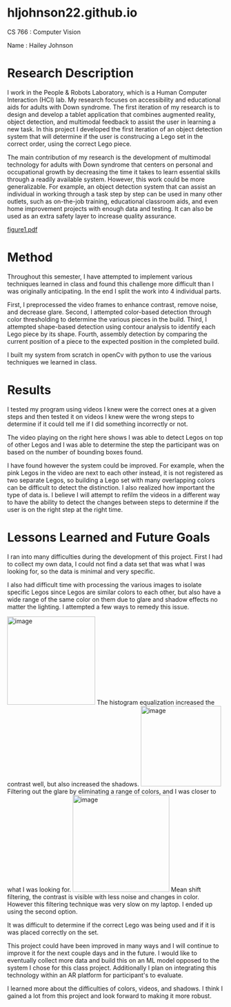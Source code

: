 # hljohnson22.github.io
CS 766 : Computer Vision

Name : Hailey Johnson

# Research Description
I work in the People & Robots Laboratory, which is a Human Computer Interaction (HCI) lab. My research focuses on accessibility and educational aids for adults with Down syndrome. The first iteration of my research is to design and develop a tablet application that combines augmented reality, object detection, and multimodal feedback to assist the user in learning a new task. In this project I developed the first iteration of an object detection system that will determine if the user is construcing a Lego set in the correct order, using the correct Lego piece.

The main contribution of my research is the development of multimodal technology for adults with Down syndrome that centers on personal and occupational growth by decreasing the time it takes to learn essential skills through a readily available system. However, this work could be
more generalizable. For example, an object detection system that can assist an individual in working through a task step by step can be used in many other outlets, such as on-the-job training, educational classroom aids, and even home improvement projects with enough data and testing. It can also be used as an extra safety layer to increase quality assurance.

[figure1.pdf](https://github.com/hljohnson22/hljohnson22.github.io/files/11401113/figure1.pdf)

# Method

Throughout this semester, I have attempted to implement various techniques learned in class and found this challenge more difficult than I was originally anticipating. In the end I split the work into 4 individual parts. 

First, I preprocessed the video frames to enhance contrast, remove noise, and decrease glare.
Second, I attempted color-based detection through color thresholding to determine the various pieces in the build. 
Third, I attempted shape-based detection using contour analysis to identify each Lego piece by its shape. 
Fourth, assembly detection by comparing the current position of a piece to the expected position in the completed build.

I built my system from scratch in openCv with python to use the various techniques we learned in class.

# Results

I tested my program using videos I knew were the correct ones at a given steps and then tested it on videos I knew were the wrong steps to determine if it could tell me if I did something incorrectly or not. 

The video playing on the right here shows I was able to detect Legos on top of other Legos and I was able to determine the step the participant was on based on the number of bounding boxes found. 

I have found however the system could be improved. For example, when the pink Legos in the video are next to each other instead, it is not registered as two separate Legos, so building a Lego set with many overlapping colors can be difficult to detect the distinction. I also  realized how important the type of data is. I believe I will attempt to refilm the videos in a different way to have the ability to detect the changes between steps to determine if the user is on the right step at the right time. 


# Lessons Learned and Future Goals

I ran into many difficulties during the development of this project. First I had to collect my own data, I could not find a data set that was what I was looking for, so the data is minimal and very specific. 

I also had difficult time with processing the various images to isolate specific Legos since Legos are similar colors to each other, but also have a wide range of the same color on them due to glare and shadow effects no matter the lighting. I attempted a few ways to remedy this issue. 

<img width="204" alt="image" src="https://user-images.githubusercontent.com/103539620/236572676-d758b594-3c9e-46d1-adb7-cba7e5f813cf.png">
The histogram equalization increased the contrast well, but also increased the shadows. 

<img width="186" alt="image" src="https://user-images.githubusercontent.com/103539620/236572709-4af618c8-f698-4347-8a40-ce4b07d002a2.png">
Filtering out the glare by eliminating a range of colors, and I was closer to what I was looking for. 

<img width="224" alt="image" src="https://user-images.githubusercontent.com/103539620/236572732-5fa87075-a66f-4f38-a373-e120d9efb697.png">
Mean shift filtering, the contrast is visible with less noise and changes in color. However this filtering technique was very slow on my laptop.
I ended up using the second option.

It was difficult to determine if the correct Lego was being used and if it is was placed correctly on the set. 

This project could have been improved in many ways and I will continue to improve it for the next couple days and in the future. 
I would like to eventually collect more data and build this on an ML model opposed to the system I chose for this class project. Additionally I plan on integrating this technology within an AR platform for participant's to evaluate. 

I learned more about the difficulties of colors, videos, and shadows. I think I gained a lot from this project and look forward to making it more robust. 
